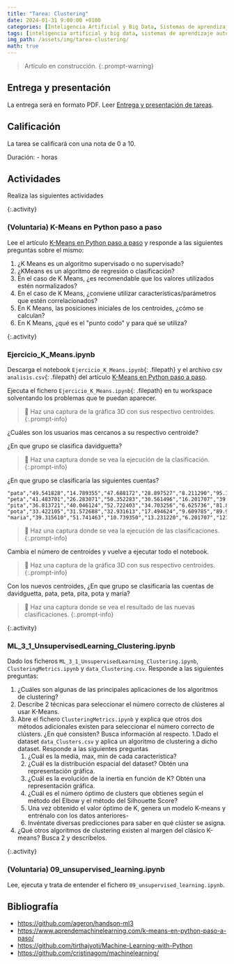 ```yaml
---
title: "Tarea: Clustering"
date: 2024-01-31 9:00:00 +0100
categories: [Inteligencia Artificial y Big Data, Sistemas de aprendizaje automático]
tags: [inteligencia artificial y big data, sistemas de aprendizaje automático]
img_path: /assets/img/tarea-clustering/
math: true
---
```


> Artículo en construcción.
{:.prompt-warning}

## Entrega y presentación

La entrega será en formato PDF. Leer [Entrega y presentación de tareas](/posts/entrega-presentacion-tareas/).

## Calificación

La tarea se calificará con una nota de 0 a 10.

Duración: - horas

## Actividades

Realiza las siguientes actividades

{:.activity}
### (Voluntaria) K-Means en Python paso a paso

Lee el artículo [K-Means en Python paso a paso](https://www.aprendemachinelearning.com/k-means-en-python-paso-a-paso/) y responde a las siguientes preguntas sobre el mismo:

1. ¿K Means es un algoritmo supervisado o no supervisado?
1. ¿KMeans es un algoritmo de regresión o clasificación?
1. En el caso de K Means, ¿es recomendable que los valores utilizados estén normalizados?
1. En el caso de K Means, ¿conviene utilizar características/parámetros que estén correlacionados?
1. En K Means, las posiciones iniciales de los centroides, ¿cómo se calculan?
1. En K Means, ¿qué es el "punto codo" y para qué se utiliza?

{:.activity}
### Ejercicio_K_Means.ipynb

Descarga el notebook `Ejercicio_K_Means.ipynb`{: .filepath} y el archivo csv `analisis.csv`{: .filepath} del artículo [K-Means en Python paso a paso](https://www.aprendemachinelearning.com/k-means-en-python-paso-a-paso/).

Ejecuta el fichero `Ejercicio_K_Means.ipynb`{: .filepath} en tu workspace solventando los problemas que te puedan aparecer.

> 📸 Haz una captura de la gráfica 3D con sus respectivo centroides.
{:.prompt-info}

¿Cuáles son los usuarios mas cercanos a su respectivo centroide?

¿En que grupo se clasifica davidguetta?

> 📸 Haz una captura donde se vea la ejecución de la clasificación.
{:.prompt-info}

¿En que grupo se clasificaría las siguientes cuentas?

```csv
"pata","49.541828","14.789355","47.688172","28.897527","8.211290","95.1008","8"
"peta","41.483701","26.283071","50.352283","30.561496","16.201707","39.6299","9"
"pita","36.813721","40.046124","52.722403","34.703256","6.625736","81.8495","1"
"pota","33.422105","31.572688","32.931613","17.494624","9.609785","89.9140","7"
"maria","39.315610","51.741463","10.739350","13.231220","6.201707","121.2602","8"
```

> 📸 Haz una captura donde se vea la ejecución de las clasificaciones.
{:.prompt-info}

Cambia el número de centroides y vuelve a ejecutar todo el notebook.

> 📸 Haz una captura de la gráfica 3D con sus respectivo centroides.
{:.prompt-info}

Con los nuevos centroides, ¿En que grupo se clasificaría las cuentas de davidguetta, pata, peta, pita, pota y maria?

> 📸 Haz una captura donde se vea el resultado de las nuevas clasificaciones.
{:.prompt-info}

{:.activity}
### ML_3_1_UnsupervisedLearning_Clustering.ipynb

Dado los ficheros `ML_3_1_UnsupervisedLearning_Clustering.ipynb`, `ClusteringMetrics.ipynb` y `data_Clustering.csv`. Responde a las siguientes preguntas:

1. ¿Cuáles son algunas de las principales aplicaciones de los algoritmos de clustering?
1. Describe 2 técnicas para seleccionar el número correcto de clústeres al usar K-Means.
1. Abre el fichero `ClusteringMetrics.ipynb` y explica que otros dos métodos adicionales existen para seleccionar el número correcto de clústers. ¿En qué consisten? Busca información al respecto.
1.Dado el dataset `data_Clusters.csv` y aplica un algoritmo de clustering a dicho dataset. Responde a las siguientes preguntas
   1. ¿Cuál es la media, max, min de cada característica?
   1. ¿Cuál es la distribución espacial del dataset? Obtén una representación gráfica.
   1. ¿Cuál es la evolución de la inertia en función de K? Obtén una representación gráfica.
   1. ¿Cuál es el número óptimo de clusters que obtienes según el método del Elbow y el método del Silhouette Score?
   1. Una vez obtenido el valor óptimo de K, genera un modelo K-means y entrénalo con los datos anteriores-
   1. Invéntate diversas predicciones para saber en qué clúster se asigna.
1. ¿Qué otros algoritmos de clustering existen al margen del clásico K-means? Busca 2 y descríbelos.

{:.activity}
### (Voluntaria) 09_unsupervised_learning.ipynb

Lee, ejecuta y trata de entender el fichero `09_unsupervised_learning.ipynb`.

## Bibliografía

- <https://github.com/ageron/handson-ml3>
- <https://www.aprendemachinelearning.com/k-means-en-python-paso-a-paso/>
- <https://github.com/tirthajyoti/Machine-Learning-with-Python>
- <https://github.com/cristinagom/machinelearning/>
